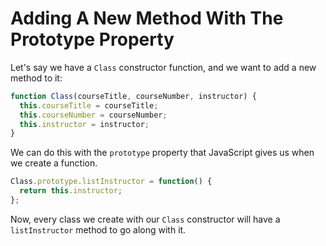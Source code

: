 # Adding A New Method With The Prototype Property

Let's say we have a `Class` constructor function, and we want to add a new method to it:

```javascript
function Class(courseTitle, courseNumber, instructor) {
  this.courseTitle = courseTitle;
  this.courseNumber = courseNumber;
  this.instructor = instructor;
}
```
We can do this with the `prototype` property that JavaScript gives us when we create a function.

```javascript
Class.prototype.listInstructor = function() {
  return this.instructor;
};
```
Now, every class we create with our `Class` constructor will have a `listInstructor` method to go along with it.
